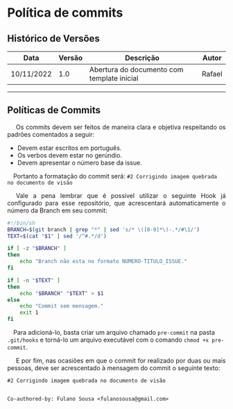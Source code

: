 # Política de commits

## Histórico de Versões

Data|Versão|Descrição|Autor
-|-|-|-
10/11/2022|1.0|Abertura do documento com template inicial|Rafael|

---

## Políticas de Commits
<p style="text-align: justify; text-indent: 20px">Os commits devem ser feitos de maneira clara e objetiva respeitando os padrões comentados a seguir: </p>

<ul>
    <li> Devem estar escritos em português. </li>
    <li> Os verbos devem estar no gerúndio. </li>
    <li> Devem apresentar o número base da issue. </li>
</ul>

&emsp;Portanto a formatação do commit será: ` #2 Corrigindo imagem quebrada no documento de visão `
<p style="text-align: justify; text-indent: 20px">Vale a pena lembrar que é possível utilizar o seguinte Hook já configurado para esse repositório, que acrescentará automaticamente o número da Branch em seu commit:</p>

```bash
#!/bin/sh
BRANCH=$(git branch | grep "*" | sed 's/* \([0-9]*\)-.*/#\1/')
TEXT=$(cat "$1" | sed '/^#.*/d')

if [ -z "$BRANCH" ]
then
    echo "Branch não esta no formato NUMERO-TITULO_ISSUE."
fi

if [ -n "$TEXT" ]
then
    echo "$BRANCH" "$TEXT" > $1
else
    echo "Commit sem mensagem."
    exit 1
fi
```
&emsp;Para adicioná-lo, basta criar um arquivo chamado `pre-commit` na pasta `.git/hooks` 
e torná-lo um arquivo executável com o comando `chmod +x pre-commit`.

<p style="text-align: justify; text-indent: 20px"> E por fim, nas ocasiões em que o commit for realizado por duas ou mais pessoas, deve ser acrescentado à mensagem do commit o seguinte texto: </p>

```
#2 Corrigindo imagem quebrada no documento de visão


Co-authored-by: Fulano Sousa <fulanosousa@gmail.com>
```
